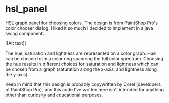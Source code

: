 # hsl_panel
HSL graph panel for choosing colors.  The design is from PaintShop Pro's color chooser dialog.  I liked it so much I decided to implement in a java swing component.

![Alt text](

The hue, saturation and lightness are represented on a color graph.  Hue can be chosen from a color ring spanning the full color spectrum.  Choosing the hue results in different choices for saturation and lightness which can be chosen from a graph (saturation along the x-axis, and lightness along the y-axis).

Keep in mind that this design is probably copywritten by Corel (developers of PaintShop Pro), and this code I've written here isn't intended for anything other than curiosity and educational purposes.

